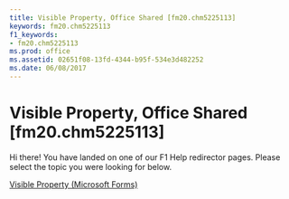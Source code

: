 ```yaml
---
title: Visible Property, Office Shared [fm20.chm5225113]
keywords: fm20.chm5225113
f1_keywords:
- fm20.chm5225113
ms.prod: office
ms.assetid: 02651f08-13fd-4344-b95f-534e3d482252
ms.date: 06/08/2017
---
```



# Visible Property, Office Shared [fm20.chm5225113]

Hi there! You have landed on one of our F1 Help redirector pages. Please select the topic you were looking for below.

[Visible Property (Microsoft Forms)](http://msdn.microsoft.com/library/a81f2ebc-2d35-ca33-dce9-05256a1491c5%28Office.15%29.aspx)

